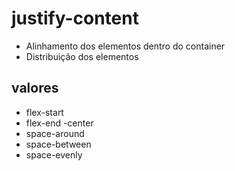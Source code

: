 # justify-content

- Alinhamento dos elementos dentro do container
- Distribuição dos elementos

## valores

- flex-start
- flex-end
 -center
 - space-around
 - space-between
 - space-evenly